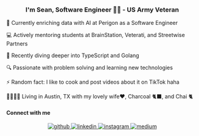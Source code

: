 ### <div align="center">I'm Sean, Software Engineer 👨‍💻 - US Army Veteran </div>  
  

 🔭 Currently enriching data with AI at Perigon as a Software Engineer
 
 💻 Actively mentoring students at BrainStation, Veterati, and Streetwise Partners
 
 🌱 Recently diving deeper into TypeScript and Golang
 
 🔍 Passionate with problem solving and learning new technologies   
 
 ⚡ Random fact: I like to cook and post videos about it on TikTok haha
 
 👨‍👩‍👧‍👦 Living in Austin, TX with my lovely wife♥️, Charcoal 🐈‍⬛, and Chai 🐈


#### Connect with me  
<div align="center">
<a href="https://github.com/sean35mm" target="_blank">
<img src=https://img.shields.io/badge/github-%2324292e.svg?&style=for-the-badge&logo=github&logoColor=white alt=github style="margin-bottom: 5px;" />
</a>
<a href="https://linkedin.com/in/seanhgil" target="_blank">
<img src=https://img.shields.io/badge/linkedin-%231E77B5.svg?&style=for-the-badge&logo=linkedin&logoColor=white alt=linkedin style="margin-bottom: 5px;" />
</a>
<a href="https://instagram.com/seantographer" target="_blank">
<img src=https://img.shields.io/badge/instagram-%23000000.svg?&style=for-the-badge&logo=instagram&logoColor=white alt=instagram style="margin-bottom: 5px;" />
</a>
<a href="https://medium.com/@seanicus" target="_blank">
<img src=https://img.shields.io/badge/medium-%23292929.svg?&style=for-the-badge&logo=medium&logoColor=white alt=medium style="margin-bottom: 5px;" />
</a>  
</div>  
  


